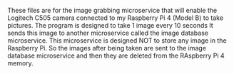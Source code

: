 These files are for the image grabbing microservice that will enable the Logitech C505 camera connected to my Raspberry Pi 4 (Model B) to take pictures. The program is designed to take 1 image every 10 seconds
It sends this image to another microservice called the image database microservice. This microservice is designed NOT to store any image in the Raspberry Pi. So the images after being taken are sent to the image database microservice and then they are deleted from the RAspberry Pi 4 memory.

